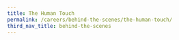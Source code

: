 ```yaml
---
title: The Human Touch
permalink: /careers/behind-the-scenes/the-human-touch/
third_nav_title: behind-the-scenes
---
```


